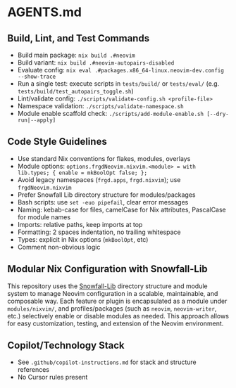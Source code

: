 # AGENTS.md

## Build, Lint, and Test Commands
- Build main package: `nix build .#neovim`
- Build variant: `nix build .#neovim-autopairs-disabled`
- Evaluate config: `nix eval .#packages.x86_64-linux.neovim-dev.config --show-trace`
- Run a single test: execute scripts in `tests/build/` or `tests/eval/` (e.g. `tests/build/test_autopairs_toggle.sh`)
- Lint/validate config: `./scripts/validate-config.sh <profile-file>`
- Namespace validation: `./scripts/validate-namespace.sh`
- Module enable scaffold check: `./scripts/add-module-enable.sh [--dry-run|--apply]`

## Code Style Guidelines
- Use standard Nix conventions for flakes, modules, overlays
- Module options: `options.frgdNeovim.nixvim.<module> = with lib.types; { enable = mkBoolOpt false; };`
- Avoid legacy namespaces (`frgd.apps`, `frgd.nixvim`); use `frgdNeovim.nixvim`
- Prefer Snowfall Lib directory structure for modules/packages
- Bash scripts: use `set -euo pipefail`, clear error messages
- Naming: kebab-case for files, camelCase for Nix attributes, PascalCase for module names
- Imports: relative paths, keep imports at top
- Formatting: 2 spaces indentation, no trailing whitespace
- Types: explicit in Nix options (`mkBoolOpt`, etc)
- Comment non-obvious logic

## Modular Nix Configuration with Snowfall-Lib

This repository uses the [Snowfall-Lib](https://github.com/snowfallorg/lib) directory structure and module system to manage Neovim configuration in a scalable, maintainable, and composable way. Each feature or plugin is encapsulated as a module under `modules/nixvim/`, and profiles/packages (such as `neovim`, `neovim-writer`, etc.) selectively enable or disable modules as needed. This approach allows for easy customization, testing, and extension of the Neovim environment.

## Copilot/Technology Stack
- See `.github/copilot-instructions.md` for stack and structure references
- No Cursor rules present
